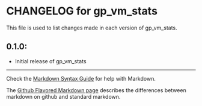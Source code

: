 # CHANGELOG for gp_vm_stats

This file is used to list changes made in each version of gp_vm_stats.

## 0.1.0:

* Initial release of gp_vm_stats

- - - 
Check the [Markdown Syntax Guide](http://daringfireball.net/projects/markdown/syntax) for help with Markdown.

The [Github Flavored Markdown page](http://github.github.com/github-flavored-markdown/) describes the differences between markdown on github and standard markdown.
